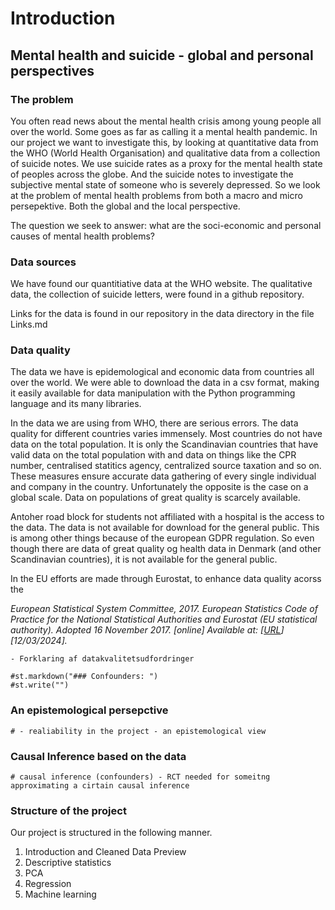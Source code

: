 # Introduction

## Mental health and suicide - global and personal perspectives

### The problem

You often read news about the mental health crisis among young people all over the world.
Some goes as far as calling it a mental health pandemic. In our project we want to investigate this,
by looking at quantitative data from the WHO (World Health Organisation) and qualitative data from
a collection of suicide notes.
We use suicide rates as a proxy for the mental health state of peoples across the globe. And the suicide notes to investigate the subjective mental state of someone who is severely depressed. So we look at the problem of mental health problems from both a macro and micro persepektive. Both the global and the local perspective.

The question we seek to answer: what are the soci-economic and personal causes of mental health problems?

### Data sources

We have found our quantitiative data at the WHO website. The qualitative data, the collection of suicide letters, were found in a github repository.

Links for the data is found in our repository in the data directory in the file Links.md

### Data quality

The data we have is epidemological and economic data from countries all over the world.
We were able to download the data in a csv format, making it easily available for data manipulation with the Python programming language and its many libraries.

In the data we are using from WHO, there are serious errors. The data quality for different countries varies immensely. Most countries do not have data on the total population. It is only the Scandinavian countries that have valid data on the total population with and data on things like the CPR number, centralised statitics agency, centralized source taxation and so on. These measures ensure accurate data gathering of every single individual and company in the country. Unfortunately the opposite is the case on a global scale. Data on populations of great quality is scarcely available. 

Antoher road block for students not affiliated with a hospital is the access to the data. The data is not available for download for the general public. This is among other things because of the european GDPR regulation. So even though there are data of great quality og health data in Denmark (and other Scandinavian countries), it is not available for the general public.

In the EU efforts are made through Eurostat, to enhance data quality acorss the 

*European Statistical System Committee, 2017. European Statistics Code of Practice for the National Statistical Authorities and Eurostat (EU statistical authority). Adopted 16 November 2017. [online] Available at: [[URL](https://ec.europa.eu/eurostat/web/products-catalogues/-/ks-02-18-142)] [12/03/2024].*

    - Forklaring af datakvalitetsudfordringer

    #st.markdown("### Confounders: ")
    #st.write("")

### An epistemological persepctive

    # - realiability in the project - an epistemological view

### Causal Inference based on the data

    # causal inference (confounders) - RCT needed for someitng approximating a cirtain causal inference

### Structure of the project

Our project is structured in the following manner.

1. Introduction and Cleaned Data Preview
2. Descriptive statistics
3. PCA
4. Regression
5. Machine learning
